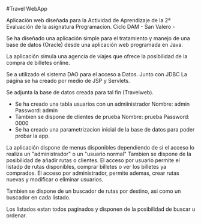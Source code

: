 #Travel WebApp

Aplicación web diseñada para la Actividad de Aprendizaje de la 2ª Evaluación de la asignatura Programacion.
Ciclo DAM - San Valero -

Se ha diseñado una aplicación simple para el tratamiento y manejo de una base de datos (Oracle) desde una 
aplicación web programada en Java.

La aplicación simula una agencia de viajes que ofrece la posibilidad de la compra de billetes online.

Se a utilizado el sistema DAO para el acceso a Datos. Junto con JDBC
La página se ha creado por medio de JSP y Servlets.

Se adjunta la base de datos creada para tal fin (Travelweb).

- Se ha creado una tabla usuarios con un admiinistrador Nombre: admin Password: admin
- Tambien se dispone de clientes de prueba Nombre: prueba Password: 0000
- Se ha creado una parametrizacion inicial de la base de datos para poder probar la app.

La aplicación dispone de menus disponibles dependiendo de si el acceso lo realiza un "administrador" o
un "usuario normal"
Tambien se dispone de la posibilidad de añadir rutas o clientes.
El acceso por usuario permite el listadp de rutas disponibles, comprar billetes o ver los billetes ya comprados.
El acceso por administrador, permite ademas, crear rutas nuevas y modificar o eliminar usuarios.

Tambien se dispone de un buscador de rutas por destino, asi como un buscador en cada listado.

Los listados estan todos paginados y disponen de la posibilidad de buscar u ordenar.

